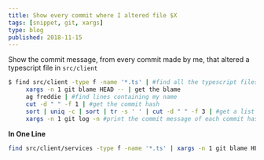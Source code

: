 ```yaml
---
title: Show every commit where I altered file $X
tags: [snippet, git, xargs]
type: blog
published: 2018-11-15
---
```


Show the commit message, from every commit made by me, that altered a typescript file in `src/client`

```bash
$ find src/client -type f -name '*.ts' | #find all the typescript files in src/client
	 xargs -n 1 git blame HEAD -- | get the blame
	 ag freddie | #find lines containing my name
	 cut -d " " -f 1 | #get the commit hash
	 sort | uniq -c | sort | tr -s ' ' | cut -d " " -f 3 | #get a list of unique commit hashes, with the one that i'm blamed most on at the bottom
	 xargs -n 1 git log -n #print the commit message of each commit hash
```

**In One Line**

```bash
find src/client/services -type f -name '*.ts' | xargs -n 1 git blame HEAD -- | ag freddie | cut -d " " -f 1 | sort | uniq -c | sort | tr -s ' ' | cut -d " " -f 3 | xargs -n 1 git log -n 1
```

